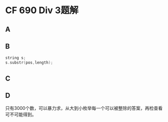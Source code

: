 # CF 690 Div 3题解

## A

## B

```c++
string s;
s.substr(pos,length);
```

## C 

## D

只有3000个数，可以暴力求，从大到小枚举每一个可以被整除的答案，再检查看可不可能得到。





